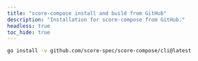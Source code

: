 ```yaml
---
title: "score-compose install and build from GitHub"
description: "Installation for score-compose from GitHub."
headless: true
toc_hide: true
---
```


```bash
go install -v github.com/score-spec/score-compose/cli@latest
```
